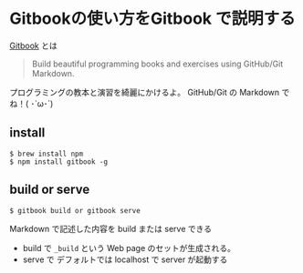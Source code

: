 # Gitbookの使い方をGitbook で説明する

[Gitbook](http://www.gitbook.io/) とは

> Build beautiful programming books and exercises using GitHub/Git Markdown.

プログラミングの教本と演習を綺麗にかけるよ。
GitHub/Git の Markdown でね！( ･`ω･´)

## install

```
$ brew install npm
$ npm install gitbook -g
```

## build or serve

```
$ gitbook build or gitbook serve
```

Markdown で記述した内容を build または serve できる

- build で `_build` という Web page のセットが生成される。
- serve で デフォルトでは localhost で server が起動する
